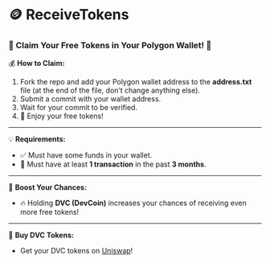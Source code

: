 # 🪙 **ReceiveTokens** 

### 🚀 Claim Your Free Tokens in Your Polygon Wallet! 🚀

💰 **How to Claim:**

1. Fork the repo and add your Polygon wallet address to the **address.txt** file (at the end of the file, don’t change anything else).
2. Submit a commit with your wallet address.
3. Wait for your commit to be verified.
4. 🎉 Enjoy your free tokens!

---

💡 **Requirements:**

- ✅ Must have some funds in your wallet.
- 🔄 Must have at least **1 transaction** in the past **3 months**.

---

🎯 **Boost Your Chances:**

- 🔥 Holding **DVC (DevCoin)** increases your chances of receiving even more free tokens!

---

💸 **Buy DVC Tokens:**

- Get your DVC tokens on [Uniswap](https://app.uniswap.org/swap?outputCurrency=0x2cf9297417cc292dfdb59619c7a29b1f8178ddeb&chain=polygon)!
